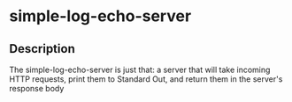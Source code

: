 # simple-log-echo-server

<h2>Description</h2>

<p>
The simple-log-echo-server is just that: a server that will take incoming HTTP requests,
print them to Standard Out, and return them in the server's response body
</p>
